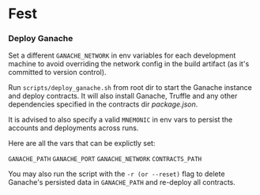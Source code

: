 # Fest

### Deploy Ganache

Set a different `GANACHE_NETWORK` in env variables for each development machine to avoid overriding the network config in the build artifact (as it's committed to version control).

Run `scripts/deploy_ganache.sh` from root dir to start the Ganache instance and deploy contracts. It will also install Ganache, Truffle and any other dependencies specified in the contracts dir _package.json_.

It is advised to also specify a valid `MNEMONIC` in env vars to persist the accounts and deployments across runs.

Here are all the vars that can be explictly set:

`GANACHE_PATH`
`GANACHE_PORT`
`GANACHE_NETWORK`
`CONTRACTS_PATH`

You may also run the script with the `-r (or --reset)` flag to delete Ganache's persisted data in `GANACHE_PATH` and re-deploy all contracts.
